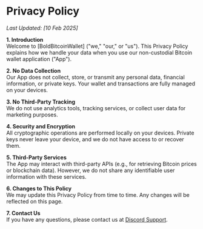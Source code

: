 # Privacy Policy
_Last Updated: [10 Feb 2025]_

**1. Introduction**  
Welcome to [BoldBitcoinWallet] ("we," "our," or "us"). This Privacy Policy explains how we handle your data when you use our non-custodial Bitcoin wallet application ("App").

**2. No Data Collection**  
Our App does not collect, store, or transmit any personal data, financial information, or private keys. Your wallet and transactions are fully managed on your devices.

**3. No Third-Party Tracking**  
We do not use analytics tools, tracking services, or collect user data for marketing purposes.

**4. Security and Encryption**  
All cryptographic operations are performed locally on your devices. Private keys never leave your device, and we do not have access to or recover them.

**5. Third-Party Services**  
The App may interact with third-party APIs (e.g., for retrieving Bitcoin prices or blockchain data). However, we do not share any identifiable user information with these services.

**6. Changes to This Policy**  
We may update this Privacy Policy from time to time. Any changes will be reflected on this page.

**7. Contact Us**  
If you have any questions, please contact us at [Discord Support](https://discord.gg/p4ectmVtJ2).
